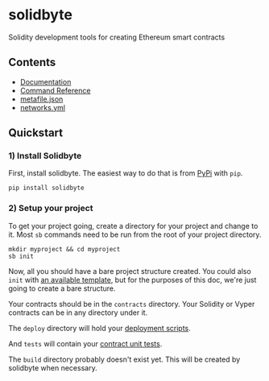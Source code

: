 # solidbyte

Solidity development tools for creating Ethereum smart contracts

## Contents

 - [Documentation](docs/index.md)
 - [Command Reference](docs/commands.md)
 - [metafile.json](docs/metafile.md)
 - [networks.yml](docs/networks.md)

## Quickstart

### 1) Install Solidbyte

First, install solidbyte.  The easiest way to do that is from [PyPi](https://pypi.org)
with `pip`.

    pip install solidbyte

### 2) Setup your project

To get your project going, create a directory for your project and change to it.
Most `sb` commands need to be run from the root of your project directory.

    mkdir myproject && cd myproject
    sb init

Now, all you should have a bare project structure created.  You could also
`init` with [an available template](templates.md), but for the purposes of this
doc, we're just going to create a bare structure.

Your contracts should be in the `contracts` directory.  Your Solidity or Vyper
contracts can be in any directory under it.

The `deploy` directory will hold your [deployment scripts](deployment.md).

And `tests` will contain your [contract unit tests](testing.md).

The `build` directory probably doesn't exist yet.  This will be created by
solidbyte when necessary.
